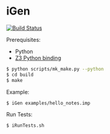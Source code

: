 # iGen

[![Build Status](https://travis-ci.org/vitorenesduarte/iGen.svg?branch=master)](https://travis-ci.org/vitorenesduarte/iGen)

Prerequisites:
- Python
- [Z3 Python binding](https://github.com/Z3Prover/z3#python)

```bash
$ python scripts/mk_make.py --python
$ cd build
$ make
```

Example:
```bash
$ iGen examples/hello_notes.imp
```

Run Tests:
```bash
$ iRunTests.sh
```
